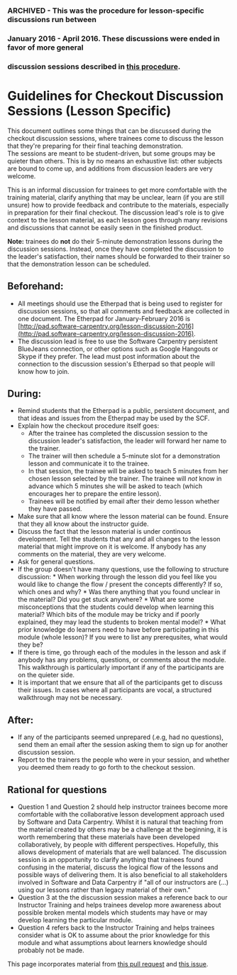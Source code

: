 ### ARCHIVED - This was the procedure for lesson-specific discussions run between 
### January 2016 - April 2016.  These discussions were ended in favor of more general
### discussion sessions described in [this procedure](procedure-discussion-session.md).  

# Guidelines for Checkout Discussion Sessions (Lesson Specific)

This document outlines some things that can be discussed during the 
checkout discussion sessions, where trainees come to discuss the lesson 
that they're preparing for their final teaching demonstration.  
The sessions are meant to be student-driven,
but some groups may be quieter than others.
This is by no means an exhaustive list:
other subjects are bound to come up,
and additions from discussion leaders are very welcome.

This is an informal discussion for trainees to get more comfortable with the 
training material, clarify anything that may be unclear, learn (if you are still 
unsure) how to provide feedback and contribute to the materials, especially 
in preparation for their final checkout.
The discussion lead's role is to give context to the lesson material,
as each lesson goes through many revisions and discussions
that cannot be easily seen in the finished product.

**Note:** trainees do **not** do their 5-minute demonstration lessons during the discussion sessions.
Instead,
once they have completed the discussion to the leader's satisfaction,
their names should be forwarded to their trainer
so that the demonstration lesson can be scheduled.

## Beforehand:

*   All meetings should use the Etherpad that is being used to register for discussion sessions,
    so that all comments and feedback are collected in one document.
    The Etherpad for January-February 2016 is
    [http://pad.software-carpentry.org/lesson-discussion-2016](http://pad.software-carpentry.org/lesson-discussion-2016).
*   The discussion lead is free to use the Software Carpentry persistent BlueJeans connection,
    or other options such as Google Hangouts or Skype if they prefer.
    The lead must post information about the connection to the discussion session's Etherpad
    so that people will know how to join.


## During:

*   Remind students that the Etherpad is a public, persistent document,
    and that ideas and issues from the Etherpad may be used by the SCF.
*   Explain how the checkout procedure itself goes:
    *   After the trainee has completed the discussion session to the discussion leader's satisfaction,
        the leader will forward her name to the trainer.
    *   The trainer will then schedule a 5-minute slot for a demonstration lesson
        and communicate it to the trainee.
    *   In that session,
        the trainee will be asked to teach 5 minutes from her chosen lesson
        selected by the trainer.
        The trainee will *not* know in advance which 5 minutes she will be asked to teach
        (which encourages her to prepare the entire lesson).
    *   Trainees will be notified by email after their demo lesson whether they have passed.
*   Make sure that all know where the lesson material can be found.
    Ensure that they all know about the instructor guide. 
*   Discuss the fact that the lesson material is under continous development.
    Tell the students that any and all changes to the lesson material that might improve on it is welcome.
    If anybody has any comments on the material, they are very welcome. 
*   Ask for general questions.  
* 	If the group doesn't have many questions, use the following to structure discussion: 
		* When working through the lesson did you feel like you would like 
		to change the flow / present the concepts differently? If so, which ones and why?
		* Was there anything that you found unclear in the material? Did you 
		get stuck anywhere?
		* What are some misconceptions that the students could develop when 
		learning this material? Which bits of the module may be tricky and if 
		poorly explained, they may lead the students to broken mental model?
		* What prior knowledge do learners need to have before participating in 
		this module (whole lesson)? If you were to list any prerequsites, what would they be?
*   If there is time, go through each of the modules in the lesson
    and ask if anybody has any problems, questions, or comments about the module.
    This walkthrough is particularly important if any of the participants are on the quieter side.
*   It is important that we ensure that all of the participants get to discuss their issues.
    In cases where all participants are vocal, a structured walkthrough may not be necessary.

## After:

*   If any of the participants seemed unprepared (.e.g, had no questions),
    send them an email after the session asking them to sign up for another discussion session. 
*   Report to the trainers the people who were in your session,
    and whether you deemed them ready to go forth to the checkout session.

## Rational for questions

* Question 1 and Question 2 should help instructor trainees become 
more comfortable with the collaborative lesson development approach used 
by Software and Data Carpentry. Whilst it is natural that teaching from 
the material created by others may be a challenge at the beginning, it is 
worth remembering that these materials have been developed collaboratively, by 
people with different perspectives. Hopefully, this allows development of materials 
that are well balanced. The discussion session is an opportunity to clarify 
anything that trainees found confusing in the material, discuss the logical flow of 
the lessons and possible ways of delivering them. It is also beneficial to all 
stakeholders involved in Software and Data Carpentry if "all of our 
instructors are (...) using our lessons rather than legacy material of their own."
* Question 3 at the the discussion session makes a reference back to our 
Instructor Training and helps trainees develop more awareness about possible broken 
mental models which students may have or may develop learning the particular module.
* Question 4 refers back to the Instructor Training and helps trainees consider 
what is OK to assume about the prior knowledge for this module and what 
assumptions about learners knowledge should probably not be made.


This page incorporates material from [this pull request](https://github.com/swcarpentry/instructor-training/pull/111) and 
[this issue](https://github.com/swcarpentry/board/issues/72).  